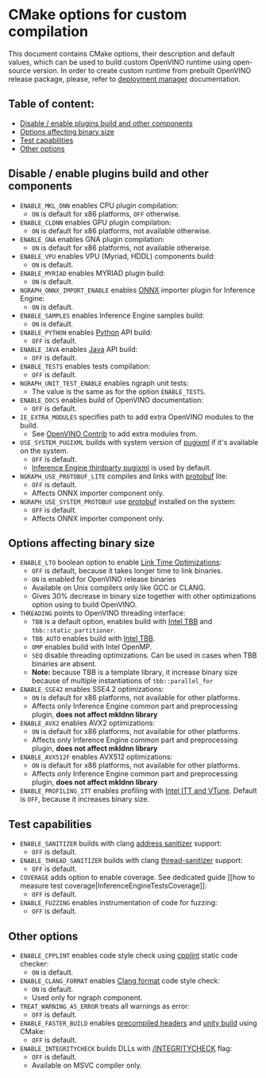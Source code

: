 # CMake options for custom compilation

This document contains CMake options, their description and default values, which can be used to build custom OpenVINO runtime using open-source version. In order to create custom runtime from  prebuilt OpenVINO release package, please, refer to [deployment manager] documentation.

## Table of content:

* [Disable / enable plugins build and other components](#disable--enable-plugins-build-and-other-components)
* [Options affecting binary size](#options-affecting-binary-size)
* [Test capabilities](#test-capabilities)
* [Other options](#other-options)

## Disable / enable plugins build and other components

* `ENABLE_MKL_DNN` enables CPU plugin compilation:
    * `ON` is default for x86 platforms, `OFF` otherwise.
* `ENABLE_CLDNN` enables GPU plugin compilation:
    * `ON` is default for x86 platforms, not available otherwise.
* `ENABLE_GNA` enables GNA plugin compilation:
    * `ON` is default for x86 platforms, not available otherwise.
* `ENABLE_VPU` enables VPU (Myriad, HDDL) components build:
    * `ON` is default.
* `ENABLE_MYRIAD` enables MYRIAD plugin build:
    * `ON` is default.
* `NGRAPH_ONNX_IMPORT_ENABLE` enables [ONNX] importer plugin for Inference Engine:
    * `ON` is default.
* `ENABLE_SAMPLES` enables Inference Engine samples build:
    * `ON` is default.
* `ENABLE_PYTHON` enables [Python] API build:
    * `OFF` is default.
* `ENABLE_JAVA` enables [Java] API build:
    * `OFF` is default.
* `ENABLE_TESTS` enables tests compilation:
    * `OFF` is default.
* `NGRAPH_UNIT_TEST_ENABLE` enables ngraph unit tests:
    * The value is the same as for the option `ENABLE_TESTS`.
* `ENABLE_DOCS` enables build of OpenVINO documentation:
    * `OFF` is default.
* `IE_EXTRA_MODULES` specifies path to add extra OpenVINO modules to the build.
    * See [OpenVINO Contrib] to add extra modules from.
* `USE_SYSTEM_PUGIXML` builds with system version of [pugixml] if it's available on the system.
    * `OFF` is default.
    * [Inference Engine thirdparty pugixml] is used by default.
* `NGRAPH_USE_PROTOBUF_LITE` compiles and links with [protobuf] lite:
    * `OFF` is default.
    * Affects ONNX importer component only.
* `NGRAPH_USE_SYSTEM_PROTOBUF` use [protobuf] installed on the system:
    * `OFF` is default.
    * Affects ONNX importer component only.

## Options affecting binary size

* `ENABLE_LTO` boolean option to enable [Link Time Optimizations]:
    * `OFF` is default, because it takes longer time to link binaries.
    * `ON` is enabled for OpenVINO release binaries
    * Available on Unix compilers only like GCC or CLANG.
    * Gives 30% decrease in binary size together with other optimizations option using to build OpenVINO.
* `THREADING` points to OpenVINO threading interface:
    * `TBB` is a default option, enables build with [Intel TBB] and `tbb::static_partitioner`.
    * `TBB_AUTO` enables build with [Intel TBB].
    * `OMP` enables build with Intel OpenMP.
    * `SEQ` disable threading optimizations. Can be used in cases when TBB binaries are absent.
    * **Note:** because TBB is a template library, it increase binary size because of multiple instantiations of `tbb::parallel_for`
* `ENABLE_SSE42` enables SSE4.2 optimizations:
    * `ON` is default for x86 platforms, not available for other platforms.
    * Affects only Inference Engine common part and preprocessing plugin, **does not affect mkldnn library**
* `ENABLE_AVX2` enables AVX2 optimizations:
    * `ON` is default for x86 platforms, not available for other platforms.
    * Affects only Inference Engine common part and preprocessing plugin, **does not affect mkldnn library**
* `ENABLE_AVX512F` enables AVX512 optimizations:
    * `ON` is default for x86 platforms, not available for other platforms.
    * Affects only Inference Engine common part and preprocessing plugin, **does not affect mkldnn library**
* `ENABLE_PROFILING_ITT` enables profiling with [Intel ITT and VTune]. Default is `OFF`, because it increases binary size.

## Test capabilities

* `ENABLE_SANITIZER` builds with clang [address sanitizer] support:
    * `OFF` is default.
* `ENABLE_THREAD_SANITIZER` builds with clang [thread-sanitizer] support:
    * `OFF` is default.
* `COVERAGE` adds option to enable coverage. See dedicated guide [[how to measure test coverage|InferenceEngineTestsCoverage]]:
    * `OFF` is default.
* `ENABLE_FUZZING` enables instrumentation of code for fuzzing:
    * `OFF` is default.

## Other options

* `ENABLE_CPPLINT` enables code style check using [cpplint] static code checker:
    * `ON` is default.
* `ENABLE_CLANG_FORMAT` enables [Clang format] code style check:
    * `ON` is default.
    * Used only for ngraph component.
* `TREAT_WARNING_AS_ERROR` treats all warnings as error:
    * `OFF` is default.
* `ENABLE_FASTER_BUILD` enables [precompiled headers] and [unity build] using CMake:
    * `OFF` is default.
* `ENABLE_INTEGRITYCHECK` builds DLLs with [/INTEGRITYCHECK] flag:
    * `OFF` is default.
    * Available on MSVC compiler only.

[Link Time Optimizations]:https://llvm.org/docs/LinkTimeOptimization.html
[thread-sanitizer]:https://clang.llvm.org/docs/ThreadSanitizer.html
[address sanitizer]:https://clang.llvm.org/docs/AddressSanitizer.html
[Intel ITT and VTune]:https://software.intel.com/content/www/us/en/develop/documentation/vtune-help/top/api-support/instrumentation-and-tracing-technology-apis.html
[precompiled headers]:https://cmake.org/cmake/help/git-stage/command/target_precompile_headers.html
[unity build]:https://cmake.org/cmake/help/latest/prop_tgt/UNITY_BUILD.html
[/INTEGRITYCHECK]:https://docs.microsoft.com/en-us/cpp/build/reference/integritycheck-require-signature-check?view=msvc-160
[Intel TBB]:https://software.intel.com/content/www/us/en/develop/tools/threading-building-blocks.html
[Python]:https://www.python.org/
[Java]:https://www.java.com/ru/
[cpplint]:https://github.com/cpplint/cpplint
[Clang format]:http://clang.llvm.org/docs/ClangFormat.html
[OpenVINO Contrib]:https://github.com/openvinotoolkit/openvino_contrib
[Inference Engine thirdparty pugixml]:https://github.com/openvinotoolkit/openvino/tree/master/inference-engine/thirdparty/pugixml
[pugixml]:https://pugixml.org/
[ONNX]:https://onnx.ai/
[protobuf]:https://github.com/protocolbuffers/protobuf
[deployment manager]:https://docs.openvinotoolkit.org/latest/openvino_docs_install_guides_deployment_manager_tool.html